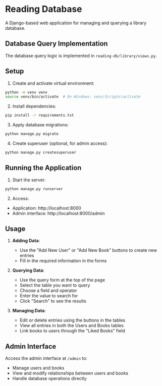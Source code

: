 # Reading Database

A Django-based web application for managing and querying a library database.

## Database Query Implementation
The database query logic is implemented in `reading-db/library/views.py`.

## Setup

1. Create and activate virtual environment:
```bash
python -m venv venv
source venv/bin/activate  # On Windows: venv\Scripts\activate
```

2. Install dependencies:
```bash
pip install -r requirements.txt
```

3. Apply database migrations:
```bash
python manage.py migrate
```

4. Create superuser (optional, for admin access):
```bash
python manage.py createsuperuser
```

## Running the Application

1. Start the server:
```bash
python manage.py runserver
```

2. Access:
- Application: http://localhost:8000
- Admin interface: http://localhost:8000/admin

## Usage

1. **Adding Data**:
   - Use the "Add New User" or "Add New Book" buttons to create new entries
   - Fill in the required information in the forms

2. **Querying Data**:
   - Use the query form at the top of the page
   - Select the table you want to query
   - Choose a field and operator
   - Enter the value to search for
   - Click "Search" to see the results

3. **Managing Data**:
   - Edit or delete entries using the buttons in the tables
   - View all entries in both the Users and Books tables
   - Link books to users through the "Liked Books" field

## Admin Interface

Access the admin interface at `/admin` to:
- Manage users and books
- View and modify relationships between users and books
- Handle database operations directly 